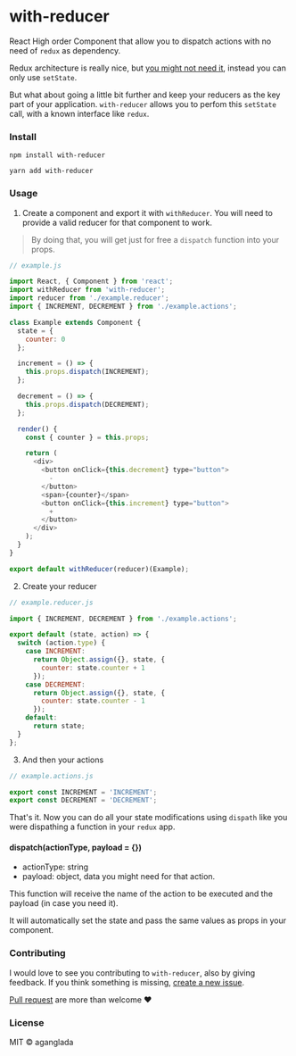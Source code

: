 # with-reducer

React High order Component that allow you to dispatch actions with no need of `redux` as dependency.

Redux architecture is really nice, but [you might not need it](https://medium.com/@dan_abramov/you-might-not-need-redux-be46360cf367), instead you can only use `setState`.

But what about going a little bit further and keep your reducers as the key part of your application. `with-reducer` allows you to perfom this `setState` call, with a known interface like `redux`.

### Install

```
npm install with-reducer
```

```
yarn add with-reducer
```

### Usage

1. Create a component and export it with `withReducer`. You will need to provide a valid reducer for that component to work. 

> By doing that, you will get just for free a `dispatch` function into your props.

```js
// example.js

import React, { Component } from 'react';
import withReducer from 'with-reducer';
import reducer from './example.reducer';
import { INCREMENT, DECREMENT } from './example.actions';

class Example extends Component {
  state = {
    counter: 0
  };

  increment = () => {
    this.props.dispatch(INCREMENT);
  };

  decrement = () => {
    this.props.dispatch(DECREMENT);
  };

  render() {
    const { counter } = this.props;

    return (
      <div>
        <button onClick={this.decrement} type="button">
          -
        </button>
        <span>{counter}</span>
        <button onClick={this.increment} type="button">
          +
        </button>
      </div>
    );
  }
}

export default withReducer(reducer)(Example);
```

2. Create your reducer

```js
// example.reducer.js

import { INCREMENT, DECREMENT } from './example.actions';

export default (state, action) => {
  switch (action.type) {
    case INCREMENT:
      return Object.assign({}, state, {
        counter: state.counter + 1
      });
    case DECREMENT:
      return Object.assign({}, state, {
        counter: state.counter - 1
      });
    default:
      return state;
  }
};
```

3. And then your actions

```js
// example.actions.js

export const INCREMENT = 'INCREMENT';
export const DECREMENT = 'DECREMENT';
```

That's it. Now you can do all your state modifications using `dispath` like you were dispathing a function in your `redux` app.

#### dispatch(actionType, payload = {})

* actionType: string
* payload: object, data you might need for that action.

This function will receive the name of the action to be executed and the payload (in case you need it).

It will automatically set the state and pass the same values as props in your component.

### Contributing

I would love to see you contributing to `with-reducer`, also by giving feedback.
If you think something is missing, [create a new issue](https://github.com/aganglada/with-reducer/issues).

[Pull request](https://github.com/aganglada/with-reducer/pulls) are more than welcome ❤️️


### License

MIT &copy; aganglada
